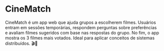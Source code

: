 # CineMatch
CineMatch é um app web que ajuda grupos a escolherem filmes. Usuários entram em sessões temporárias, respondem perguntas sobre preferências e avaliam filmes sugeridos com base nas respostas do grupo. No fim, o app mostra os 3 filmes mais votados. Ideal para aplicar conceitos de sistemas distribuídos. 🎬🍿
